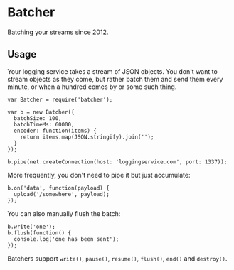 # Batcher

Batching your streams since 2012.

## Usage

Your logging service takes a stream of JSON objects. You don't want to stream
objects as they come, but rather batch them and send them every minute, or when
a hundred comes by or some such thing.

    var Batcher = require('batcher');

    var b = new Batcher({
      batchSize: 100,
      batchTimeMs: 60000,
      encoder: function(items) {
        return items.map(JSON.stringify).join('');
      }
    });

    b.pipe(net.createConnection(host: 'loggingservice.com', port: 1337));

More frequently, you don't need to pipe it but just accumulate:

    b.on('data', function(payload) {
      upload('/somewhere', payload);
    });

You can also manually flush the batch:

    b.write('one');
    b.flush(function() {
      console.log('one has been sent');
    });

Batchers support `write()`, `pause()`, `resume()`, `flush()`, `end()` and
`destroy()`.
